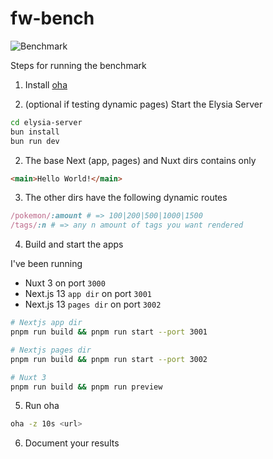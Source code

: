 # fw-bench

![Benchmark](https://github.com/icarusgk/fw-bench/assets/38413630/35bc50b0-bc38-4869-b4ac-d3df32f6bac5)


Steps for running the benchmark

1. Install [oha](https://github.com/hatoo/oha)

2. (optional if testing dynamic pages) Start the Elysia Server

```bash
cd elysia-server
bun install
bun run dev
```

2. The base Next (app, pages) and Nuxt dirs contains only

```html
<main>Hello World!</main>
```

3. The other dirs have the following dynamic routes

```ruby <~ For better syntax highlighting, ignore --> 
/pokemon/:amount # => 100|200|500|1000|1500
/tags/:n # => any n amount of tags you want rendered
```

4. Build and start the apps

I've been running 
- Nuxt 3 on port `3000`
- Next.js 13 `app dir` on port `3001`
- Next.js 13 `pages dir` on port `3002`

```bash
# Nextjs app dir
pnpm run build && pnpm run start --port 3001

# Nextjs pages dir
pnpm run build && pnpm run start --port 3002

# Nuxt 3
pnpm run build && pnpm run preview
```


5. Run oha
```bash
oha -z 10s <url>
```

6. Document your results
